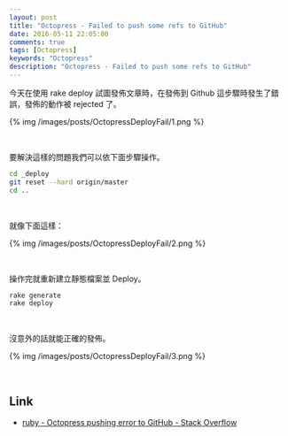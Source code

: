 ```yaml
---
layout: post
title: "Octopress - Failed to push some refs to GitHub"
date: 2016-05-11 22:05:00
comments: true
tags: [Octopress]
keywords: "Octopress"
description: "Octopress - Failed to push some refs to GitHub"
---
```


今天在使用 rake deploy 試圖發佈文章時，在發佈到 Github 這步驟時發生了錯誤，發佈的動作被 rejected 了。  

<!-- More -->

{% img /images/posts/OctopressDeployFail/1.png %}

<br/>


要解決這樣的問題我們可以依下面步驟操作。  

```bash
cd _deploy
git reset --hard origin/master
cd ..
```

<br/>


就像下面這樣：  

{% img /images/posts/OctopressDeployFail/2.png %}

<br/>


操作完就重新建立靜態檔案並 Deploy。   
 
```bash
rake generate
rake deploy
```

<br/>


沒意外的話就能正確的發佈。  

{% img /images/posts/OctopressDeployFail/3.png %}

<br/>

Link
----
* [ruby - Octopress pushing error to GitHub - Stack Overflow](http://stackoverflow.com/questions/19619280/octopress-pushing-error-to-github)
